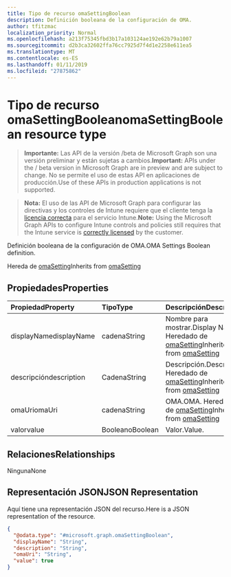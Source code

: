 ```yaml
---
title: Tipo de recurso omaSettingBoolean
description: Definición booleana de la configuración de OMA.
author: tfitzmac
localization_priority: Normal
ms.openlocfilehash: a213f75345fbd3b17a103124ae192e62b79a1007
ms.sourcegitcommit: d2b3ca32602ffa76cc7925d7f4d1e2258e611ea5
ms.translationtype: MT
ms.contentlocale: es-ES
ms.lasthandoff: 01/11/2019
ms.locfileid: "27875862"
---
```

# <a name="omasettingboolean-resource-type"></a><span data-ttu-id="4d918-103">Tipo de recurso omaSettingBoolean</span><span class="sxs-lookup"><span data-stu-id="4d918-103">omaSettingBoolean resource type</span></span>

> <span data-ttu-id="4d918-104">**Importante:** Las API de la versión /beta de Microsoft Graph son una versión preliminar y están sujetas a cambios.</span><span class="sxs-lookup"><span data-stu-id="4d918-104">**Important:** APIs under the / beta version in Microsoft Graph are in preview and are subject to change.</span></span> <span data-ttu-id="4d918-105">No se permite el uso de estas API en aplicaciones de producción.</span><span class="sxs-lookup"><span data-stu-id="4d918-105">Use of these APIs in production applications is not supported.</span></span>

> <span data-ttu-id="4d918-106">**Nota:** El uso de las API de Microsoft Graph para configurar las directivas y los controles de Intune requiere que el cliente tenga la [licencia correcta](https://go.microsoft.com/fwlink/?linkid=839381) para el servicio Intune.</span><span class="sxs-lookup"><span data-stu-id="4d918-106">**Note:** Using the Microsoft Graph APIs to configure Intune controls and policies still requires that the Intune service is [correctly licensed](https://go.microsoft.com/fwlink/?linkid=839381) by the customer.</span></span>

<span data-ttu-id="4d918-107">Definición booleana de la configuración de OMA.</span><span class="sxs-lookup"><span data-stu-id="4d918-107">OMA Settings Boolean definition.</span></span>

<span data-ttu-id="4d918-108">Hereda de [omaSetting](../resources/intune-deviceconfig-omasetting.md)</span><span class="sxs-lookup"><span data-stu-id="4d918-108">Inherits from [omaSetting](../resources/intune-deviceconfig-omasetting.md)</span></span>

## <a name="properties"></a><span data-ttu-id="4d918-109">Propiedades</span><span class="sxs-lookup"><span data-stu-id="4d918-109">Properties</span></span>
|<span data-ttu-id="4d918-110">Propiedad</span><span class="sxs-lookup"><span data-stu-id="4d918-110">Property</span></span>|<span data-ttu-id="4d918-111">Tipo</span><span class="sxs-lookup"><span data-stu-id="4d918-111">Type</span></span>|<span data-ttu-id="4d918-112">Descripción</span><span class="sxs-lookup"><span data-stu-id="4d918-112">Description</span></span>|
|:---|:---|:---|
|<span data-ttu-id="4d918-113">displayName</span><span class="sxs-lookup"><span data-stu-id="4d918-113">displayName</span></span>|<span data-ttu-id="4d918-114">cadena</span><span class="sxs-lookup"><span data-stu-id="4d918-114">String</span></span>|<span data-ttu-id="4d918-115">Nombre para mostrar.</span><span class="sxs-lookup"><span data-stu-id="4d918-115">Display Name.</span></span> <span data-ttu-id="4d918-116">Heredado de [omaSetting](../resources/intune-deviceconfig-omasetting.md)</span><span class="sxs-lookup"><span data-stu-id="4d918-116">Inherited from [omaSetting](../resources/intune-deviceconfig-omasetting.md)</span></span>|
|<span data-ttu-id="4d918-117">descripción</span><span class="sxs-lookup"><span data-stu-id="4d918-117">description</span></span>|<span data-ttu-id="4d918-118">Cadena</span><span class="sxs-lookup"><span data-stu-id="4d918-118">String</span></span>|<span data-ttu-id="4d918-119">Descripción.</span><span class="sxs-lookup"><span data-stu-id="4d918-119">Description.</span></span> <span data-ttu-id="4d918-120">Heredado de [omaSetting](../resources/intune-deviceconfig-omasetting.md)</span><span class="sxs-lookup"><span data-stu-id="4d918-120">Inherited from [omaSetting](../resources/intune-deviceconfig-omasetting.md)</span></span>|
|<span data-ttu-id="4d918-121">omaUri</span><span class="sxs-lookup"><span data-stu-id="4d918-121">omaUri</span></span>|<span data-ttu-id="4d918-122">cadena</span><span class="sxs-lookup"><span data-stu-id="4d918-122">String</span></span>|<span data-ttu-id="4d918-123">OMA.</span><span class="sxs-lookup"><span data-stu-id="4d918-123">OMA.</span></span> <span data-ttu-id="4d918-124">Heredado de [omaSetting](../resources/intune-deviceconfig-omasetting.md)</span><span class="sxs-lookup"><span data-stu-id="4d918-124">Inherited from [omaSetting](../resources/intune-deviceconfig-omasetting.md)</span></span>|
|<span data-ttu-id="4d918-125">valor</span><span class="sxs-lookup"><span data-stu-id="4d918-125">value</span></span>|<span data-ttu-id="4d918-126">Booleano</span><span class="sxs-lookup"><span data-stu-id="4d918-126">Boolean</span></span>|<span data-ttu-id="4d918-127">Valor.</span><span class="sxs-lookup"><span data-stu-id="4d918-127">Value.</span></span>|

## <a name="relationships"></a><span data-ttu-id="4d918-128">Relaciones</span><span class="sxs-lookup"><span data-stu-id="4d918-128">Relationships</span></span>
<span data-ttu-id="4d918-129">Ninguna</span><span class="sxs-lookup"><span data-stu-id="4d918-129">None</span></span>
## <a name="json-representation"></a><span data-ttu-id="4d918-130">Representación JSON</span><span class="sxs-lookup"><span data-stu-id="4d918-130">JSON Representation</span></span>
<span data-ttu-id="4d918-131">Aquí tiene una representación JSON del recurso.</span><span class="sxs-lookup"><span data-stu-id="4d918-131">Here is a JSON representation of the resource.</span></span>
<!-- {
  "blockType": "resource",
  "@odata.type": "microsoft.graph.omaSettingBoolean"
}
-->
``` json
{
  "@odata.type": "#microsoft.graph.omaSettingBoolean",
  "displayName": "String",
  "description": "String",
  "omaUri": "String",
  "value": true
}
```





